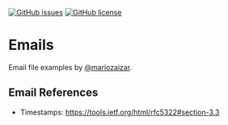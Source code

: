 [![GitHub issues](https://img.shields.io/github/issues/mariozaizar/email.sublime-syntax.svg)](https://github.com/mariozaizar/email.sublime-syntax/issues)
[![GitHub license](https://img.shields.io/badge/license-MIT-blue.svg)](https://raw.githubusercontent.com/mariozaizar/email.sublime-syntax/master/LICENSE.md)

# Emails

Email file examples by [@mariozaizar](https://about.me/mariozaizar).

## Email References

* Timestamps: https://tools.ietf.org/html/rfc5322#section-3.3
